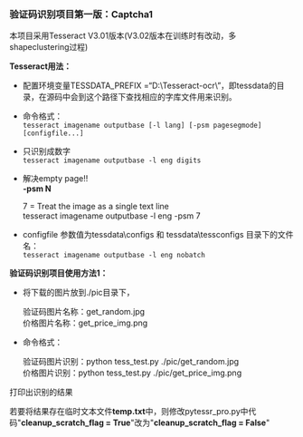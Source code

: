 ### 验证码识别项目第一版：Captcha1

本项目采用Tesseract V3.01版本(V3.02版本在训练时有改动，多shapeclustering过程)  

**Tesseract用法：** 
* 配置环境变量TESSDATA_PREFIX =“D:\Tesseract-ocr\”，即tessdata的目录，在源码中会到这个路径下查找相应的字库文件用来识别。  
* 命令格式：  
`tesseract imagename outputbase [-l lang] [-psm pagesegmode] [configfile...]`  
* 只识别成数字   
`tesseract imagename outputbase -l eng digits`  
* 解决empty page!!  
**-psm N** 

	7 = Treat the image as a single text line  
	tesseract imagename outputbase -l eng -psm 7  
* configfile 参数值为tessdata\configs 和 tessdata\tessconfigs 目录下的文件名：   
`tesseract imagename outputbase -l eng nobatch`  


**验证码识别项目使用方法1：**  
 
* 将下载的图片放到./pic目录下，  

	验证码图片名称：get_random.jpg  
	价格图片名称：get_price_img.png 

* 命令格式：  

	验证码图片识别：python tess_test.py ./pic/get_random.jpg  
	价格图片识别：python tess_test.py ./pic/get_price_img.png
  
打印出识别的结果

若要将结果存在临时文本文件**temp.txt**中，则修改pytessr_pro.py中代码"**cleanup_scratch_flag = True**"改为"**cleanup_scratch_flag = False**"
